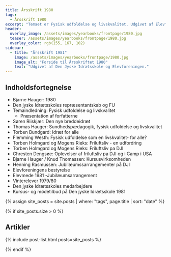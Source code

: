 ```yaml
---
title: Årsskrift 1980
tags:
  - Årsskrift 1980
excerpt: "Temaet er Fysisk udfoldelse og livskvalitet. Udgivet af Elevforeningen og Den Jyske Idrætsskole."
header:
  overlay_image: /assets/images/yearbooks/frontpage/1980.jpg
  teaser: /assets/images/yearbooks/frontpage/1980.jpg
  overlay_color: rgb(155, 167, 102)
sidebar:
  - title: "Årsskrift 1981"
    image: /assets/images/yearbooks/frontpage/1980.jpg
    image_alt: "Forside til Årsskriftet 1980"
    text: "Udgivet af Den Jyske Idrætsskole og Elevforeningen."
---
```


## Indholdsfortegnelse

- Bjarne Hauger: 1980
- Den jyske Idrætsskoles repræsentantskab og FU
- Temaindledning: Fysisk udfoldelse og livskvalitet
  - Præsentation af forfatterne
- Søren Riiskjær: Den nye breddeidræt
- Thomas Hauger: Sundhedspædagogik, fysisk udfoldelse og livskvalitet 
- Torben Bundgard: Idræt for alle
- Flemming Westh: Fysisk udfoldelse som en livskvalitet- for alle?
- Torben Holmgard og Mogens Rieks: Friluftsliv - en udfordring 
- Torben Holmgard og Mogens Rieks: Friluftsliv pa DJI
- Chresten Dengsøe: Oplevelser af friluftsliv pa DJI og i Camp i USA
- Bjarne Hauger / Knud Thomassen: Kursusvirksomheden
- Henning Rasmussen: Jubilæumssarrangementer på DJI
- Elevforeningens bestyrelse
- Elevmede 1981 -Jubilæumsarrangement
- Vinterelever 1979/80
- Den jyske Idrætsskoles medarbejdere
- Kursus- og mødetilbud på Den jyske Idrætsskole 1981

{% assign site_posts = site.posts | where: "tags", page.title | sort: "date" %}

{% if site_posts.size > 0 %}

## Artikler

{% include post-list.html posts=site_posts %}

{% endif %}
